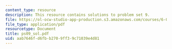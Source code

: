 ```yaml
---
content_type: resource
description: This resource contains solutions to problem set 9.
file: https://ol-ocw-studio-app-production.s3.amazonaws.com/courses/6-041-probabilistic-systems-analysis-and-applied-probability-spring-2006/aab7646fd6fbb2709ff39c71039e4d81_ps09_sol.pdf
file_type: application/pdf
resourcetype: Document
title: ps09_sol.pdf
uid: aab7646f-d6fb-b270-9ff3-9c71039e4d81
---
```

